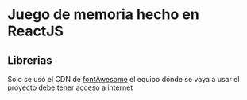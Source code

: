 # Juego de memoria hecho en ReactJS

## Librerias

Solo se usó el CDN de [fontAwesome](http://localhost:3000) el equipo dónde se vaya a usar el proyecto debe tener acceso a internet
